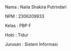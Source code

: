 Nama : Naila Shakira Putrindari

NPM : 2306209933

Kelas : PBP F

Hobi : Tidur

Jurusan : Sistem Informasi